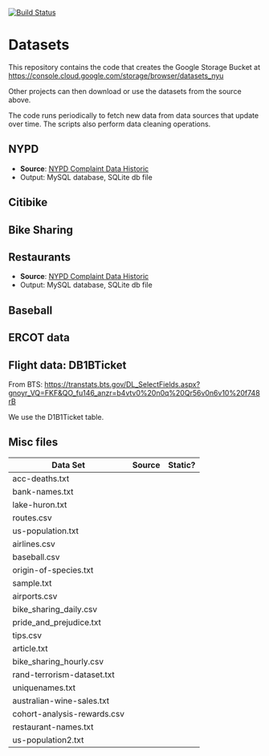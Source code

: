[![Build Status](https://travis-ci.org/ipeirotis/datasets.svg?branch=master)](https://travis-ci.org/ipeirotis/datasets)

# Datasets

This repository contains the code that creates the Google Storage Bucket at https://console.cloud.google.com/storage/browser/datasets_nyu

Other projects can then download or use the datasets from the source above.

The code runs periodically to fetch new data from data sources that update over time. The scripts also perform data cleaning operations.



## NYPD

* **Source**: [NYPD Complaint Data Historic](https://data.cityofnewyork.us/Public-Safety/NYPD-Complaint-Data-Historic/qgea-i56i)
* Output: MySQL database, SQLite db file

## Citibike

## Bike Sharing

## Restaurants 

* **Source**: [NYPD Complaint Data Historic](https://data.cityofnewyork.us/Public-Safety/NYPD-Complaint-Data-Historic/qgea-i56i)
* Output: MySQL database, SQLite db file

## Baseball

## ERCOT data

## Flight data: DB1BTicket

From BTS: https://transtats.bts.gov/DL_SelectFields.aspx?gnoyr_VQ=FKF&QO_fu146_anzr=b4vtv0%20n0q%20Qr56v0n6v10%20f748rB

We use the D1B1Ticket table.

## Misc files

| Data Set                    | Source    | Static?   |
|-----------------------------|-----------|-----------|
| acc-deaths.txt              |   | |
| bank-names.txt              |   | |
| lake-huron.txt              |   | |
| routes.csv                  |   | |
| us-population.txt           |   | |
| airlines.csv                |   | | 
| baseball.csv                |   | | 
| origin-of-species.txt       |   | | 
| sample.txt                  |   | | 
| airports.csv                |   | | 
| bike_sharing_daily.csv      |   | | 
| pride_and_prejudice.txt     |   | | 
| tips.csv                    |   | | 
| article.txt                 |   | | 
| bike_sharing_hourly.csv     |   | | 
| rand-terrorism-dataset.txt  |   | | 
| uniquenames.txt             |   | | 
| australian-wine-sales.txt   |   | | 
| cohort-analysis-rewards.csv |   | | 
| restaurant-names.txt        |   | | 
| us-population2.txt |   | | 
